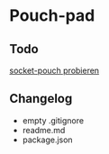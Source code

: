 
Pouch-pad
===

Todo
---
[socket-pouch probieren](https://github.com/pouchdb-community/socket-pouch)

Changelog
---

- empty .gitignore
- readme.md
- package.json